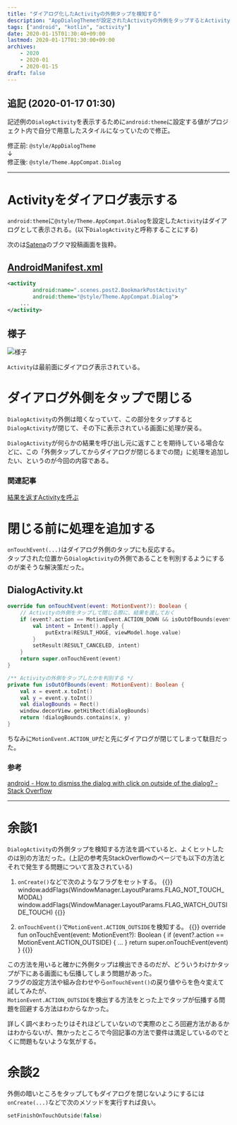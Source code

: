```yaml
---
title: "ダイアログ化したActivityの外側タップを検知する"
description: "AppDialogThemeが設定されたActivityの外側をタップするとActivityが閉じるが、その前に何らかの処理を追加する方法"
tags: ["android", "kotlin", "activity"]
date: 2020-01-15T01:30:40+09:00
lastmod: 2020-01-17T01:30:00+09:00
archives:
    - 2020
    - 2020-01
    - 2020-01-15
draft: false
---
```


## 追記 (2020-01-17 01:30)

記述例の`DialogActivity`を表示するために`android:theme`に設定する値がプロジェクト内で自分で用意したスタイルになっていたので修正。

修正前: `@style/AppDialogTheme`  
↓  
修正後: `@style/Theme.AppCompat.Dialog`

---

# Activityをダイアログ表示する

`android:theme`に`@style/Theme.AppCompat.Dialog`を設定した`Activity`はダイアログとして表示される。(以下`DialogActivity`と呼称することにする)

次のは[Satena](https://play.google.com/store/apps/details?id=com.suihan74.satena)のブクマ投稿画面を抜粋。

## [AndroidManifest.xml](https://github.com/suihan74/Satena/blob/master/app/src/main/AndroidManifest.xml)
```xml {linenos=table, linenostart=62}
<activity
        android:name=".scenes.post2.BookmarkPostActivity"
        android:theme="@style/Theme.AppCompat.Dialog">
    ...
</activity>
```

## 様子

![様子](/images/2020/01_15_00_00.png "Activityは最前面にダイアログ表示されている。")

`Activity`は最前面にダイアログ表示されている。


# ダイアログ外側をタップで閉じる

`DialogActivity`の外側は暗くなっていて、この部分をタップすると`DialogActivity`が閉じて、その下に表示されている画面に処理が戻る。

`DialogActivity`が何らかの結果を呼び出し元に返すことを期待している場合などに、この「外側タップしてからダイアログが閉じるまでの間」に処理を追加したい、というのが今回の内容である。

### 関連記事
[結果を返すActivityを呼ぶ](/posts/2020/01_07_00_start_activity_for_result/)


# 閉じる前に処理を追加する

`onTouchEvent(...)`はダイアログ外側のタップにも反応する。  
タップされた位置から`DialogActivity`の外側であることを判別するようにするのが楽そうな解決策だった。

## DialogActivity.kt

```kt
override fun onTouchEvent(event: MotionEvent?): Boolean {
    // Activityの外側をタップして閉じる際に、結果を渡しておく
    if (event?.action == MotionEvent.ACTION_DOWN && isOutOfBounds(event)) {
        val intent = Intent().apply {
            putExtra(RESULT_HOGE, viewModel.hoge.value)
        }
        setResult(RESULT_CANCELED, intent)
    }
    return super.onTouchEvent(event)
}

/** Activityの外側をタップしたかを判別する */
private fun isOutOfBounds(event: MotionEvent): Boolean {
    val x = event.x.toInt()
    val y = event.y.toInt()
    val dialogBounds = Rect()
    window.decorView.getHitRect(dialogBounds)
    return !dialogBounds.contains(x, y)
}
```

ちなみに`MotionEvent.ACTION_UP`だと先にダイアログが閉じてしまって駄目だった。

### 参考
[android - How to dismiss the dialog with click on outside of the dialog? - Stack Overflow](https://stackoverflow.com/a/24435357)

---

# 余談1

`DialogActivity`の外側タップを検知する方法を調べていると、よくヒットしたのは別の方法だった。(上記の参考先StackOverflowのページでも以下の方法とそれで発生する問題について言及されている)

1. `onCreate()`などで次のようなフラグをセットする。
{{<highlight kotlin>}}
window.addFlags(WindowManager.LayoutParams.FLAG_NOT_TOUCH_MODAL)
window.addFlags(WindowManager.LayoutParams.FLAG_WATCH_OUTSIDE_TOUCH)
{{</highlight>}}

2. `onTouchEvent()`で`MotionEvent.ACTION_OUTSIDE`を検知する。
{{<highlight kotlin>}}
override fun onTouchEvent(event: MotionEvent?): Boolean {
    if (event?.action == MotionEvent.ACTION_OUTSIDE) {
        ...
    }
    return super.onTouchEvent(event)
}
{{</highlight>}}

この方法を用いると確かに外側タップは検出できるのだが、どういうわけかタップが下にある画面にも伝播してしまう問題があった。  
フラグの設定方法や組み合わせやら`onTouchEvent()`の戻り値やらを色々変えて試してみたが、  
`MotionEvent.ACTION_OUTSIDE`を検出する方法をとった上でタップが伝播する問題を回避する方法はわからなかった。

詳しく調べまわったりはそれほどしていないので実際のところ回避方法があるかはわからないが、無かったところで今回記事の方法で要件は満足しているのでとくに問題もないような気がする。


# 余談2

外側の暗いところをタップしてもダイアログを閉じないようにするには`onCreate(...)`などで次のメソッドを実行すれば良い。

```kt
setFinishOnTouchOutside(false)
```
